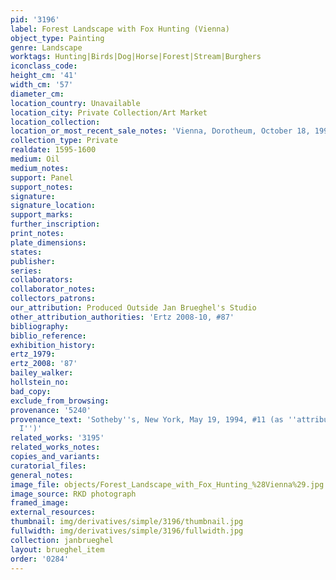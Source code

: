 ```yaml
---
pid: '3196'
label: Forest Landscape with Fox Hunting (Vienna)
object_type: Painting
genre: Landscape
worktags: Hunting|Birds|Dog|Horse|Forest|Stream|Burghers
iconclass_code:
height_cm: '41'
width_cm: '57'
diameter_cm:
location_country: Unavailable
location_city: Private Collection/Art Market
location_collection:
location_or_most_recent_sale_notes: 'Vienna, Dorotheum, October 18, 1994, inv. #146'
collection_type: Private
realdate: 1595-1600
medium: Oil
medium_notes:
support: Panel
support_notes:
signature:
signature_location:
support_marks:
further_inscription:
print_notes:
plate_dimensions:
states:
publisher:
series:
collaborators:
collaborator_notes:
collectors_patrons:
our_attribution: Produced Outside Jan Brueghel's Studio
other_attribution_authorities: 'Ertz 2008-10, #87'
bibliography:
biblio_reference:
exhibition_history:
ertz_1979:
ertz_2008: '87'
bailey_walker:
hollstein_no:
bad_copy:
exclude_from_browsing:
provenance: '5240'
provenance_text: 'Sotheby''s, New York, May 19, 1994, #11 (as ''attributed to Jan
  I'')'
related_works: '3195'
related_works_notes:
copies_and_variants:
curatorial_files:
general_notes:
image_file: objects/Forest_Landscape_with_Fox_Hunting_%28Vienna%29.jpg
image_source: RKD photograph
framed_image:
external_resources:
thumbnail: img/derivatives/simple/3196/thumbnail.jpg
fullwidth: img/derivatives/simple/3196/fullwidth.jpg
collection: janbrueghel
layout: brueghel_item
order: '0284'
---
```


